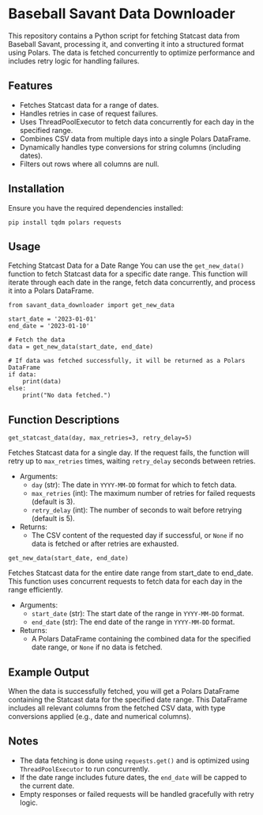 # Baseball Savant Data Downloader
This repository contains a Python script for fetching Statcast data from Baseball Savant, processing it, and converting it into a structured format using Polars. The data is fetched concurrently to optimize performance and includes retry logic for handling failures.

## Features
- Fetches Statcast data for a range of dates.
- Handles retries in case of request failures.
- Uses ThreadPoolExecutor to fetch data concurrently for each day in the specified range.
- Combines CSV data from multiple days into a single Polars DataFrame.
- Dynamically handles type conversions for string columns (including dates).
- Filters out rows where all columns are null.

## Installation
Ensure you have the required dependencies installed:

`pip install tqdm polars requests`

## Usage
Fetching Statcast Data for a Date Range
You can use the `get_new_data()` function to fetch Statcast data for a specific date range. This function will iterate through each date in the range, fetch data concurrently, and process it into a Polars DataFrame.

```
from savant_data_downloader import get_new_data

start_date = '2023-01-01'
end_date = '2023-01-10'

# Fetch the data
data = get_new_data(start_date, end_date)

# If data was fetched successfully, it will be returned as a Polars DataFrame
if data:
    print(data)
else:
    print("No data fetched.")
```

## Function Descriptions
`get_statcast_data(day, max_retries=3, retry_delay=5)`

Fetches Statcast data for a single day. If the request fails, the function will retry up to `max_retries` times, waiting `retry_delay` seconds between retries.

- Arguments:
  - `day` (str): The date in `YYYY-MM-DD` format for which to fetch data.
  - `max_retries` (int): The maximum number of retries for failed requests (default is 3).
  - `retry_delay` (int): The number of seconds to wait before retrying (default is 5).
- Returns:
  - The CSV content of the requested day if successful, or `None` if no data is fetched or after retries are exhausted.


`get_new_data(start_date, end_date)`

Fetches Statcast data for the entire date range from start_date to end_date. This function uses concurrent requests to fetch data for each day in the range efficiently.
- Arguments:
  - `start_date` (str): The start date of the range in `YYYY-MM-DD` format.
  - `end_date` (str): The end date of the range in `YYYY-MM-DD` format.
- Returns:
  - A Polars DataFrame containing the combined data for the specified date range, or `None` if no data is fetched.
 
## Example Output
When the data is successfully fetched, you will get a Polars DataFrame containing the Statcast data for the specified date range. This DataFrame includes all relevant columns from the fetched CSV data, with type conversions applied (e.g., date and numerical columns).

## Notes
- The data fetching is done using `requests.get()` and is optimized using `ThreadPoolExecutor` to run concurrently.
- If the date range includes future dates, the `end_date` will be capped to the current date.
- Empty responses or failed requests will be handled gracefully with retry logic.
